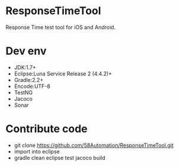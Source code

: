 # ResponseTimeTool
Response  Time test tool for iOS and Android.


# Dev env

- JDK:1.7+
- Eclipse:Luna Service Release 2 (4.4.2)+
- Gradle:2.2+
- Encode:UTF-8
- TestNG
- Jacoco
- Sonar

# Contribute code

- git clone https://github.com/58Automation/ResponseTimeTool.git
- import into eclipse
- gradle clean eclipse test jacoco build








